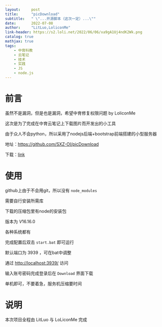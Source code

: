 ```yaml
---
layout:     post
title:      "picDownload"
subtitle:   " \"...开源脚本（这次一定）...\""
date:       2022-07-08
author:     "LitLuo,LoliconMe"
link-header: https://s2.loli.net/2022/06/06/xa9gA1Uj4ndK2Wk.png
catalog: true
mathjax: true
tags:
    - 中育科教
    - 云笔记
    - 技术
    - 实践
    - JS
    - node.js
---
```


# 前言

虽然不是漏洞，但是也是漏洞，希望中育修复权限问题 by LoliconMe

这次是为了完成在中育云笔记上下载图片而开发出的小工具

由于众人不会python，所以采用了nodejs后端+bootstrap前端搭建的小型服务器

地址：<https://github.com/SXZ-OI/picDownload>

下载：[link](http://friday-note.oss-cn-hangzhou.aliyuncs.com/cloudnote/notes/sxz/21967/picDownload.rar)

# 使用

github上由于不会用git，所以没有 `node_modules`

需要自行安装所需库

下载的压缩包里有node的安装包

版本为 $V16.16.0$

各种系统都有

完成配置后双击 `start.bat` 即可运行

默认端口为 $3939$ ，可在bat中调整

通过 <http://localhost:3939/> 访问

输入账号密码完成登录后在 `Download` 界面下载

单机即可，不要着急，服务机压缩要时间

# 说明

本次项目全程由 LitLuo 与 LoLiconMe 完成

